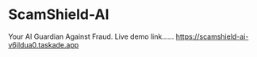 # ScamShield-AI
Your AI Guardian Against Fraud.
Live demo link...... https://scamshield-ai-v6jldua0.taskade.app
